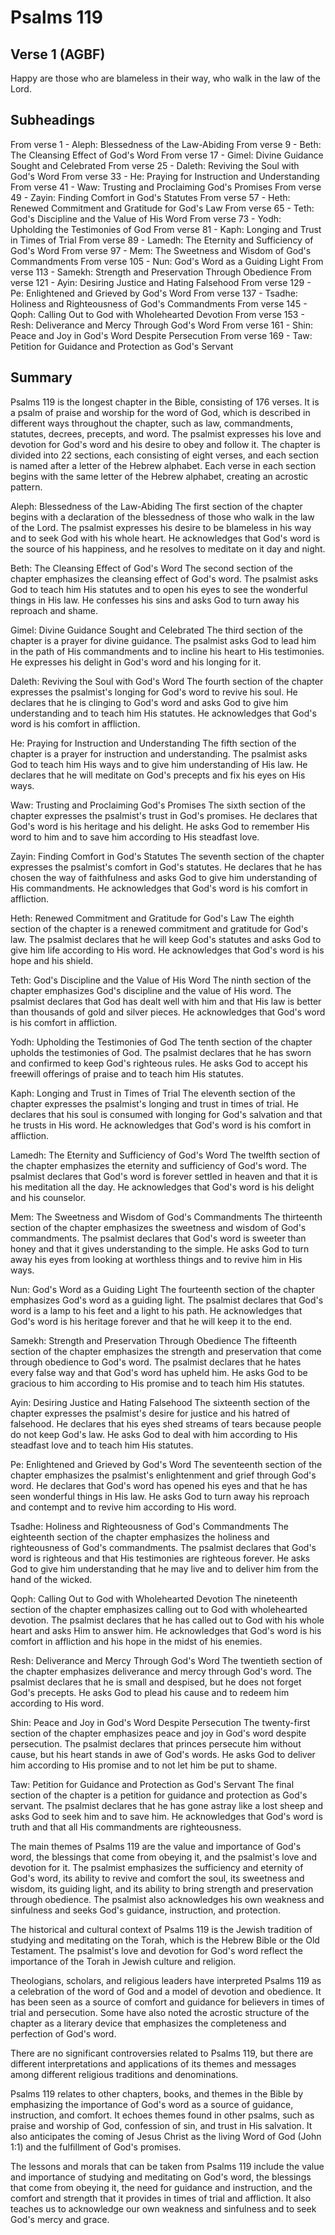 # Psalms 119

## Verse 1 (AGBF)

Happy are those who are blameless in their way, who walk in the law of the Lord.

## Subheadings

From verse 1 - Aleph: Blessedness of the Law-Abiding
From verse 9 - Beth: The Cleansing Effect of God's Word
From verse 17 - Gimel: Divine Guidance Sought and Celebrated
From verse 25 - Daleth: Reviving the Soul with God's Word
From verse 33 - He: Praying for Instruction and Understanding
From verse 41 - Waw: Trusting and Proclaiming God's Promises
From verse 49 - Zayin: Finding Comfort in God's Statutes
From verse 57 - Heth: Renewed Commitment and Gratitude for God's Law
From verse 65 - Teth: God's Discipline and the Value of His Word
From verse 73 - Yodh: Upholding the Testimonies of God
From verse 81 - Kaph: Longing and Trust in Times of Trial
From verse 89 - Lamedh: The Eternity and Sufficiency of God's Word
From verse 97 - Mem: The Sweetness and Wisdom of God's Commandments
From verse 105 - Nun: God's Word as a Guiding Light
From verse 113 - Samekh: Strength and Preservation Through Obedience
From verse 121 - Ayin: Desiring Justice and Hating Falsehood
From verse 129 - Pe: Enlightened and Grieved by God's Word
From verse 137 - Tsadhe: Holiness and Righteousness of God's Commandments
From verse 145 - Qoph: Calling Out to God with Wholehearted Devotion
From verse 153 - Resh: Deliverance and Mercy Through God's Word
From verse 161 - Shin: Peace and Joy in God's Word Despite Persecution
From verse 169 - Taw: Petition for Guidance and Protection as God's Servant

## Summary

Psalms 119 is the longest chapter in the Bible, consisting of 176 verses. It is a psalm of praise and worship for the word of God, which is described in different ways throughout the chapter, such as law, commandments, statutes, decrees, precepts, and word. The psalmist expresses his love and devotion for God's word and his desire to obey and follow it. The chapter is divided into 22 sections, each consisting of eight verses, and each section is named after a letter of the Hebrew alphabet. Each verse in each section begins with the same letter of the Hebrew alphabet, creating an acrostic pattern.

Aleph: Blessedness of the Law-Abiding
The first section of the chapter begins with a declaration of the blessedness of those who walk in the law of the Lord. The psalmist expresses his desire to be blameless in his way and to seek God with his whole heart. He acknowledges that God's word is the source of his happiness, and he resolves to meditate on it day and night.

Beth: The Cleansing Effect of God's Word
The second section of the chapter emphasizes the cleansing effect of God's word. The psalmist asks God to teach him His statutes and to open his eyes to see the wonderful things in His law. He confesses his sins and asks God to turn away his reproach and shame.

Gimel: Divine Guidance Sought and Celebrated
The third section of the chapter is a prayer for divine guidance. The psalmist asks God to lead him in the path of His commandments and to incline his heart to His testimonies. He expresses his delight in God's word and his longing for it.

Daleth: Reviving the Soul with God's Word
The fourth section of the chapter expresses the psalmist's longing for God's word to revive his soul. He declares that he is clinging to God's word and asks God to give him understanding and to teach him His statutes. He acknowledges that God's word is his comfort in affliction.

He: Praying for Instruction and Understanding
The fifth section of the chapter is a prayer for instruction and understanding. The psalmist asks God to teach him His ways and to give him understanding of His law. He declares that he will meditate on God's precepts and fix his eyes on His ways.

Waw: Trusting and Proclaiming God's Promises
The sixth section of the chapter expresses the psalmist's trust in God's promises. He declares that God's word is his heritage and his delight. He asks God to remember His word to him and to save him according to His steadfast love.

Zayin: Finding Comfort in God's Statutes
The seventh section of the chapter expresses the psalmist's comfort in God's statutes. He declares that he has chosen the way of faithfulness and asks God to give him understanding of His commandments. He acknowledges that God's word is his comfort in affliction.

Heth: Renewed Commitment and Gratitude for God's Law
The eighth section of the chapter is a renewed commitment and gratitude for God's law. The psalmist declares that he will keep God's statutes and asks God to give him life according to His word. He acknowledges that God's word is his hope and his shield.

Teth: God's Discipline and the Value of His Word
The ninth section of the chapter emphasizes God's discipline and the value of His word. The psalmist declares that God has dealt well with him and that His law is better than thousands of gold and silver pieces. He acknowledges that God's word is his comfort in affliction.

Yodh: Upholding the Testimonies of God
The tenth section of the chapter upholds the testimonies of God. The psalmist declares that he has sworn and confirmed to keep God's righteous rules. He asks God to accept his freewill offerings of praise and to teach him His statutes.

Kaph: Longing and Trust in Times of Trial
The eleventh section of the chapter expresses the psalmist's longing and trust in times of trial. He declares that his soul is consumed with longing for God's salvation and that he trusts in His word. He acknowledges that God's word is his comfort in affliction.

Lamedh: The Eternity and Sufficiency of God's Word
The twelfth section of the chapter emphasizes the eternity and sufficiency of God's word. The psalmist declares that God's word is forever settled in heaven and that it is his meditation all the day. He acknowledges that God's word is his delight and his counselor.

Mem: The Sweetness and Wisdom of God's Commandments
The thirteenth section of the chapter emphasizes the sweetness and wisdom of God's commandments. The psalmist declares that God's word is sweeter than honey and that it gives understanding to the simple. He asks God to turn away his eyes from looking at worthless things and to revive him in His ways.

Nun: God's Word as a Guiding Light
The fourteenth section of the chapter emphasizes God's word as a guiding light. The psalmist declares that God's word is a lamp to his feet and a light to his path. He acknowledges that God's word is his heritage forever and that he will keep it to the end.

Samekh: Strength and Preservation Through Obedience
The fifteenth section of the chapter emphasizes the strength and preservation that come through obedience to God's word. The psalmist declares that he hates every false way and that God's word has upheld him. He asks God to be gracious to him according to His promise and to teach him His statutes.

Ayin: Desiring Justice and Hating Falsehood
The sixteenth section of the chapter expresses the psalmist's desire for justice and his hatred of falsehood. He declares that his eyes shed streams of tears because people do not keep God's law. He asks God to deal with him according to His steadfast love and to teach him His statutes.

Pe: Enlightened and Grieved by God's Word
The seventeenth section of the chapter emphasizes the psalmist's enlightenment and grief through God's word. He declares that God's word has opened his eyes and that he has seen wonderful things in His law. He asks God to turn away his reproach and contempt and to revive him according to His word.

Tsadhe: Holiness and Righteousness of God's Commandments
The eighteenth section of the chapter emphasizes the holiness and righteousness of God's commandments. The psalmist declares that God's word is righteous and that His testimonies are righteous forever. He asks God to give him understanding that he may live and to deliver him from the hand of the wicked.

Qoph: Calling Out to God with Wholehearted Devotion
The nineteenth section of the chapter emphasizes calling out to God with wholehearted devotion. The psalmist declares that he has called out to God with his whole heart and asks Him to answer him. He acknowledges that God's word is his comfort in affliction and his hope in the midst of his enemies.

Resh: Deliverance and Mercy Through God's Word
The twentieth section of the chapter emphasizes deliverance and mercy through God's word. The psalmist declares that he is small and despised, but he does not forget God's precepts. He asks God to plead his cause and to redeem him according to His word.

Shin: Peace and Joy in God's Word Despite Persecution
The twenty-first section of the chapter emphasizes peace and joy in God's word despite persecution. The psalmist declares that princes persecute him without cause, but his heart stands in awe of God's words. He asks God to deliver him according to His promise and to not let him be put to shame.

Taw: Petition for Guidance and Protection as God's Servant
The final section of the chapter is a petition for guidance and protection as God's servant. The psalmist declares that he has gone astray like a lost sheep and asks God to seek him and to save him. He acknowledges that God's word is truth and that all His commandments are righteousness.

The main themes of Psalms 119 are the value and importance of God's word, the blessings that come from obeying it, and the psalmist's love and devotion for it. The psalmist emphasizes the sufficiency and eternity of God's word, its ability to revive and comfort the soul, its sweetness and wisdom, its guiding light, and its ability to bring strength and preservation through obedience. The psalmist also acknowledges his own weakness and sinfulness and seeks God's guidance, instruction, and protection.

The historical and cultural context of Psalms 119 is the Jewish tradition of studying and meditating on the Torah, which is the Hebrew Bible or the Old Testament. The psalmist's love and devotion for God's word reflect the importance of the Torah in Jewish culture and religion.

Theologians, scholars, and religious leaders have interpreted Psalms 119 as a celebration of the word of God and a model of devotion and obedience. It has been seen as a source of comfort and guidance for believers in times of trial and persecution. Some have also noted the acrostic structure of the chapter as a literary device that emphasizes the completeness and perfection of God's word.

There are no significant controversies related to Psalms 119, but there are different interpretations and applications of its themes and messages among different religious traditions and denominations.

Psalms 119 relates to other chapters, books, and themes in the Bible by emphasizing the importance of God's word as a source of guidance, instruction, and comfort. It echoes themes found in other psalms, such as praise and worship of God, confession of sin, and trust in His salvation. It also anticipates the coming of Jesus Christ as the living Word of God (John 1:1) and the fulfillment of God's promises.

The lessons and morals that can be taken from Psalms 119 include the value and importance of studying and meditating on God's word, the blessings that come from obeying it, the need for guidance and instruction, and the comfort and strength that it provides in times of trial and affliction. It also teaches us to acknowledge our own weakness and sinfulness and to seek God's mercy and grace.